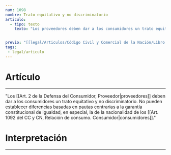 ```yaml
---
num: 1098
nombre: Trato equitativo y no discriminatorio
articulo: 
  - tipo: texto
    texto: "Los proveedores deben dar a los consumidores un trato equitativo y no discriminatorio. No pueden establecer diferencias basadas en pautas contrarias a la garantía constitucional de igualdad, en especial, la de la nacionalidad de los consumidores."


previo: "[[legal/Articulos/Código Civil y Comercial de la Nación/Libro Tercero/Título 3/Capítulo 2/Sección 1/Sección 1, Prácticas abusivas.md|Sección 1, Prácticas abusivas]]"
tags: 
 - legal/articulo
---
```

# Artículo
---
"Los [[Art. 2 de la Defensa del Consumidor, Proveedor|proveedores]] deben dar a los consumidores un trato equitativo y no discriminatorio. No pueden establecer diferencias basadas en pautas contrarias a la garantía constitucional de igualdad, en especial, la de la nacionalidad de los [[Art. 1092 del CC y CN, Relación de consumo. Consumidor|consumidores]]."

# Interpretación
---
